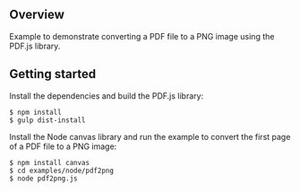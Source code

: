 ## Overview

Example to demonstrate converting a PDF file to a PNG image using the PDF.js library.

## Getting started

Install the dependencies and build the PDF.js library:

    $ npm install
    $ gulp dist-install

Install the Node canvas library and run the example to convert the first page of a
PDF file to a PNG image:

    $ npm install canvas
    $ cd examples/node/pdf2png
    $ node pdf2png.js
